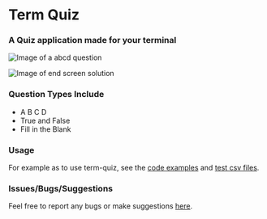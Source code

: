 # Term Quiz

### A Quiz application made for your terminal

![Image of a abcd question](https://raw.githubusercontent.com/crazcalm/term-quiz/master/img/term_quiz_abcd.png  "question3")

![Image of end screen solution](https://raw.githubusercontent.com/crazcalm/term-quiz/master/img/term_quiz_answer.png  "answer")

### Question Types Include
- A B C D
- True and False
- Fill in the Blank

### Usage

For example as to use term-quiz, see the [code examples](https://github.com/crazcalm/term-quiz/tree/master/_examples) and [test csv files](https://github.com/crazcalm/term-quiz/tree/master/_examples/test_data).

### Issues/Bugs/Suggestions
Feel free to report any bugs or make suggestions [here](https://github.com/crazcalm/term-quiz/issues).